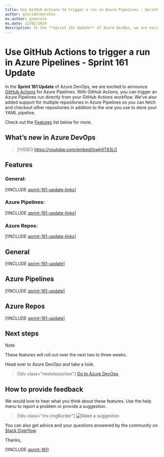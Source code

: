 ```yaml
---
title: Use GitHub Actions to trigger a run in Azure Pipelines - Sprint 161 Update
author: gloridelmorales
ms.author: glmorale
ms.date: 12/02/2019
description: In the **Sprint 161 Update** of Azure DevOps, we are excited to announce GitHub Actions for Azure Pipelines.
---
```


#  Use GitHub Actions to trigger a run in Azure Pipelines - Sprint 161 Update

In the **Sprint 161 Update** of Azure DevOps, we are excited to announce [GitHub Actions](https://github.com/features/actions) for Azure Pipelines. With GitHub Actions, you can trigger an Azure Pipelines run directly from your GitHub Actions workflow. We've also added support for multiple repositories in Azure Pipelines so you can fetch and checkout other repositories in addition to the one you use to store your YAML pipeline.

Check out the [Features](#features) list below for more.

## What’s new in Azure DevOps

> [!VIDEO https://youtube.com/embed/IxwhIlT83LI]

## Features

### General:

[!INCLUDE [sprint-161-update-links](includes/general/sprint-161-update-links.md)]

### Azure Pipelines:

[!INCLUDE [sprint-161-update-links](includes/pipelines/sprint-161-update-links.md)]

### Azure Repos:

[!INCLUDE [sprint-161-update-links](includes/repos/sprint-161-update-links.md)]

## General

[!INCLUDE [sprint-161-update](includes/general/sprint-161-update.md)]

## Azure Pipelines

[!INCLUDE [sprint-161-update](includes/pipelines/sprint-161-update.md)]

## Azure Repos

[!INCLUDE [sprint-161-update](includes/repos/sprint-161-update.md)]

## Next steps

> [!NOTE]
> These features will roll out over the next two to three weeks.

Head over to Azure DevOps and take a look.

> [!div class="nextstepaction"]
> [Go to Azure DevOps](https://go.microsoft.com/fwlink/?LinkId=307137&campaign=o~msft~docs~product-vsts~release-notes)

## How to provide feedback

We would love to hear what you think about these features. Use the help menu to report a problem or provide a suggestion.

> [!div class="mx-imgBorder"]
> ![Make a suggestion](../media/make-a-suggestion.png)

You can also get advice and your questions answered by the community on [Stack Overflow](https://stackoverflow.com/questions/tagged/azure-devops).

Thanks,

[!INCLUDE [sprint-161](includes/signer/sprint-161.md)]
